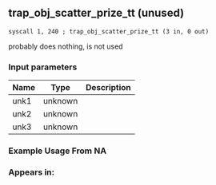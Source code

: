 ## trap_obj_scatter_prize_tt (unused)

`syscall 1, 240 ; trap_obj_scatter_prize_tt (3 in, 0 out)`

probably does nothing, is not used

### Input parameters
| Name | Type | Description
|------|------|------------
| unk1   | unknown   | 
| unk2   | unknown   | 
| unk3   | unknown   | 


### Example Usage From NA



### Appears in:



